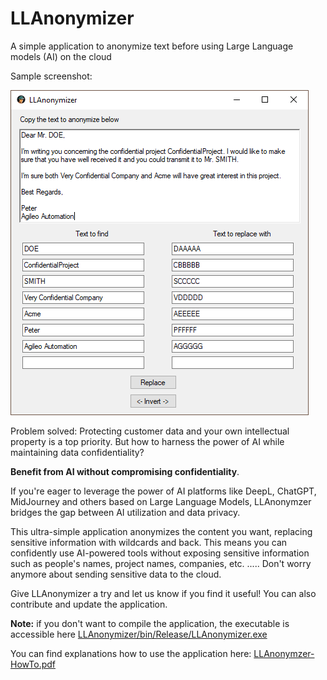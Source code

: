 # LLAnonymizer
A simple application to anonymize text before using Large Language models (AI) on the cloud

Sample screenshot:

![Graph](Images/LLanonymizerSampleScreenShot.png)

Problem solved: Protecting customer data and your own intellectual property is a top priority. But how to harness the power of AI while maintaining data confidentiality?

**Benefit from AI without compromising confidentiality**.

If you're eager to leverage the power of AI platforms like DeepL, ChatGPT, MidJourney and others based on Large Language Models, LLAnonymzer bridges the gap between AI utilization and data privacy.

This ultra-simple application anonymizes the content you want, replacing sensitive information with wildcards and back. This means you can confidently use AI-powered tools without exposing sensitive information such as people's names, project names, companies, etc. ..... Don't worry anymore about sending sensitive data to the cloud.

Give LLAnonymizer a try and let us know if you find it useful! You can also contribute and update the application.

**Note:** if you don't want to compile the application, the executable is accessible here [LLAnonymizer/bin/Release/LLAnonymizer.exe](https://github.com/AgileoAutomation/LLAnonymizer/blob/main/LLAnonymizer/bin/Release/LLAnonymizer.exe)

You can find explanations how to use the application here: [LLAnonymzer-HowTo.pdf](https://github.com/AgileoAutomation/LLAnonymizer/blob/main/LLAnonymzer-HowTo.pdf)
